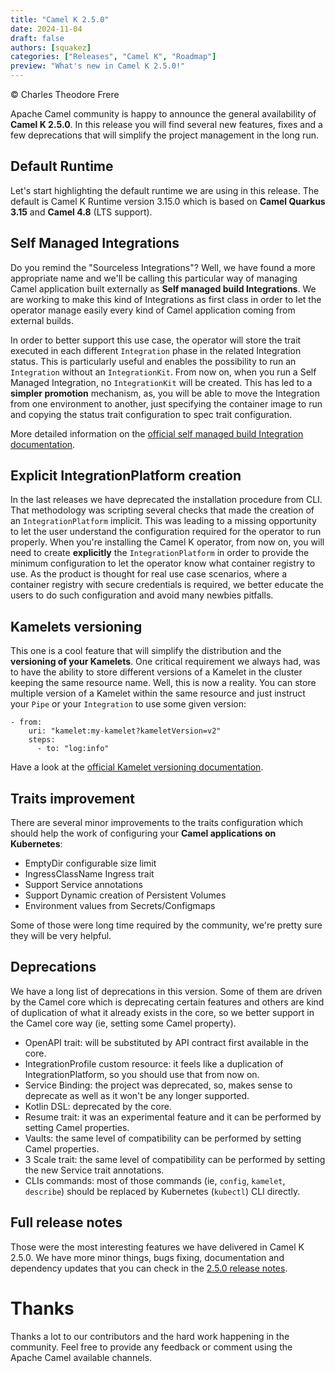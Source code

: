 ```yaml
---
title: "Camel K 2.5.0"
date: 2024-11-04
draft: false
authors: [squakez]
categories: ["Releases", "Camel K", "Roadmap"]
preview: "What's new in Camel K 2.5.0!"
---
```

© Charles Theodore Frere

Apache Camel community is happy to announce the general availability of **Camel K 2.5.0**. In this release you will find several new features, fixes and a few deprecations that will simplify the project management in the long run.

## Default Runtime

Let's start highlighting the default runtime we are using in this release. The default is Camel K Runtime version 3.15.0 which is based on **Camel Quarkus 3.15** and **Camel 4.8** (LTS support).

## Self Managed Integrations

Do you remind the "Sourceless Integrations"? Well, we have found a more appropriate name and we'll be calling this particular way of managing Camel application built externally as **Self managed build Integrations**. We are working to make this kind of Integrations as first class in order to let the operator manage easily every kind of Camel application coming from external builds.

In order to better support this use case, the operator will store the trait executed in each different `Integration` phase in the related Integration status. This is particularly useful and enables the possibility to run an `Integration` without an `IntegrationKit`. From now on, when you run a Self Managed Integration, no `IntegrationKit` will be created. This has led to a **simpler promotion** mechanism, as, you will be able to move the Integration from one environment to another, just specifying the container image to run and copying the status trait configuration to spec trait configuration.

More detailed information on the [official self managed build Integration documentation](/camel-k/next/running/self-managed.html).

## Explicit IntegrationPlatform creation

In the last releases we have deprecated the installation procedure from CLI. That methodology was scripting several checks that made the creation of an `IntegrationPlatform` implicit. This was leading to a missing opportunity to let the user understand the configuration required for the operator to run properly. When you're installing the Camel K operator, from now on, you will need to create **explicitly** the `IntegrationPlatform` in order to provide the minimum configuration to let the operator know what container registry to use. As the product is thought for real use case scenarios, where a container registry with secure credentials is required, we better educate the users to do such configuration and avoid many newbies pitfalls.

## Kamelets versioning

This one is a cool feature that will simplify the distribution and the **versioning of your Kamelets**. One critical requirement we always had, was to have the ability to store different versions of a Kamelet in the cluster keeping the same resource name. Well, this is now a reality. You can store multiple version of a Kamelet within the same resource and just instruct your `Pipe` or your `Integration` to use some given version:
```
- from:
    uri: "kamelet:my-kamelet?kameletVersion=v2"
    steps:
      - to: "log:info"
```
Have a look at the [official Kamelet versioning documentation](/camel-k/next/kamelets/configuration.html#_kamelet_versioning).

## Traits improvement

There are several minor improvements to the traits configuration which should help the work of configuring your **Camel applications on Kubernetes**:

* EmptyDir configurable size limit
* IngressClassName Ingress trait
* Support Service annotations
* Support Dynamic creation of Persistent Volumes
* Environment values from Secrets/Configmaps

Some of those were long time required by the community, we're pretty sure they will be very helpful.

## Deprecations

We have a long list of deprecations in this version. Some of them are driven by the Camel core which is deprecating certain features and others are kind of duplication of what it already exists in the core, so we better support in the Camel core way (ie, setting some Camel property).

* OpenAPI trait: will be substituted by API contract first available in the core.
* IntegrationProfile custom resource: it feels like a duplication of IntegrationPlatform, so you should use that from now on.
* Service Binding: the project was deprecated, so, makes sense to deprecate as well as it won't be any longer supported.
* Kotlin DSL: deprecated by the core.
* Resume trait: it was an experimental feature and it can be performed by setting Camel properties.
* Vaults: the same level of compatibility can be performed by setting Camel properties.
* 3 Scale trait: the same level of compatibility can be performed by setting the new Service trait annotations.
* CLIs commands: most of those commands (ie, `config`, `kamelet`, `describe`) should be replaced by Kubernetes (`kubectl`) CLI directly.

## Full release notes

Those were the most interesting features we have delivered in Camel K 2.5.0. We have more minor things, bugs fixing, documentation and dependency updates that you can check in the [2.5.0 release notes](https://github.com/apache/camel-k/releases/tag/v2.5.0).

# Thanks

Thanks a lot to our contributors and the hard work happening in the community. Feel free to provide any feedback or comment using the Apache Camel available channels.

